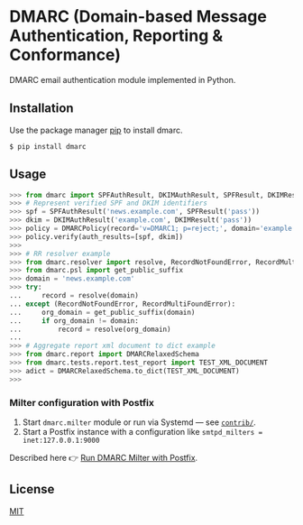 # DMARC (Domain-based Message Authentication, Reporting & Conformance)

DMARC email authentication module implemented in Python.

## Installation

Use the package manager [pip](https://pip.pypa.io/en/stable/) to install dmarc.

```console
$ pip install dmarc
```

## Usage

```python
>>> from dmarc import SPFAuthResult, DKIMAuthResult, SPFResult, DKIMResult, DMARCPolicy
>>> # Represent verified SPF and DKIM identifiers
>>> spf = SPFAuthResult('news.example.com', SPFResult('pass'))
>>> dkim = DKIMAuthResult('example.com', DKIMResult('pass'))
>>> policy = DMARCPolicy(record='v=DMARC1; p=reject;', domain='example.com')
>>> policy.verify(auth_results=[spf, dkim])
>>> 
>>> # RR resolver example
>>> from dmarc.resolver import resolve, RecordNotFoundError, RecordMultiFoundError
>>> from dmarc.psl import get_public_suffix
>>> domain = 'news.example.com'
>>> try:
...     record = resolve(domain)
... except (RecordNotFoundError, RecordMultiFoundError):
...     org_domain = get_public_suffix(domain)
...     if org_domain != domain:
...         record = resolve(org_domain)
... 
>>> # Aggregate report xml document to dict example
>>> from dmarc.report import DMARCRelaxedSchema
>>> from dmarc.tests.report.test_report import TEST_XML_DOCUMENT
>>> adict = DMARCRelaxedSchema.to_dict(TEST_XML_DOCUMENT)
>>> 
```

### Milter configuration with Postfix

1. Start `dmarc.milter` module or run via Systemd — see
   [`contrib/`](contrib/dmarcmilter.service).
2. Start a Postfix instance with a configuration like
   `smtpd_milters = inet:127.0.0.1:9000`

Described here 👉 [Run DMARC Milter with Postfix](https://gitlab.com/duobradovic/pydmarc/-/blob/master/dmarc/milter/README.md).

## License
[MIT](https://choosealicense.com/licenses/mit/)
